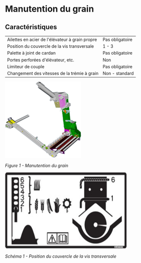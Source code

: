 # Manutention du grain

## Caractéristiques

|                                                   |                 |
|---------------------------------------------------|-----------------|
| Ailettes en acier de l'élévateur à grain propre   | Pas obligatoire |
| Position du couvercle de la vis transversale      | 1 - 3           |
| Palette à joint de cardan                         | Pas obligatoire |
| Portes perforées d'élévateur, etc.                | Non             |
| Limiteur de couple                                | Pas obligatoire |
| Changement des vitesses de la trémie à grain      | Non - standard  |

<img src="images/Image36.png" alt="manutention du grain" width="250" height="250">

*Figure 1 - Manutention du grain*

<img src="images/Image37.jpg" alt="schéma de la position du couvercle de la vis transversale" width="400" height="250">

*Schéma 1 - Position du couvercle de la vis transversale*